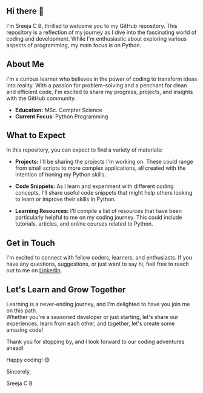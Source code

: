## Hi there 👋

I'm Sreeja C B, thrilled to welcome you to my GitHub repository. This repository is a reflection of my journey as I dive into the fascinating world of coding and development. While I'm enthusiastic about exploring various aspects of programming, my main focus is on Python.

## About Me
I'm a curious learner who believes in the power of coding to transform ideas into reality. With a passion for problem-solving and a penchant for clean and efficient code, I'm excited to share my progress, projects, and insights with the GitHub community.

- **Education:** MSc. Compter Science 
- **Current Focus:** Python Programming

## What to Expect

In this repository, you can expect to find a variety of materials:

- **Projects:** I'll be sharing the projects I'm working on. These could range from small scripts to more complex applications, all created with the intention of honing my Python skills.

- **Code Snippets:** As I learn and experiment with different coding concepts, I'll share useful code snippets that might help others looking to learn or improve their skills in Python.

- **Learning Resources:** I'll compile a list of resources that have been particularly helpful to me on my coding journey. This could include tutorials, articles, and online courses related to Python.

## Get in Touch

I'm excited to connect with fellow coders, learners, and enthusiasts. If you have any questions, suggestions, or just want to say hi, feel free to reach out to me on [LinkedIn](https://www.linkedin.com/in/sreeja-cb/).

## Let's Learn and Grow Together

Learning is a never-ending journey, and I'm delighted to have you join me on this path.<br>Whether you're a seasoned developer or just starting, let's share our experiences, learn from each other, and together, let's create some amazing code! 

Thank you for stopping by, and I look forward to our coding adventures ahead!

Happy coding! 😊

Sincerely,

Sreeja C B
<!--
**sreejacb/sreejacb** is a ✨ _special_ ✨ repository because its `README.md` (this file) appears on your GitHub profile.

Here are some ideas to get you started:

- 🔭 I’m currently working on ...
- 🌱 I’m currently learning ...
- 👯 I’m looking to collaborate on ...
- 🤔 I’m looking for help with ...
- 💬 Ask me about ...
- 📫 How to reach me: ...
- 😄 Pronouns: ...
- ⚡ Fun fact: ...
-->

